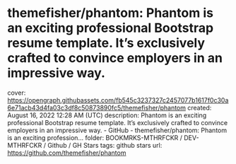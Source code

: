 # themefisher/phantom: Phantom is an exciting professional Bootstrap resume template. It’s exclusively crafted to convince employers in an impressive way.

cover: https://opengraph.githubassets.com/fb545c3237327c2457077b1617f0c30a6e71acb43d4fa03c3df8c50873890fc5/themefisher/phantom
created: August 16, 2022 12:28 AM (UTC)
description: Phantom is an exciting professional Bootstrap resume template. It’s exclusively crafted to convince employers in an impressive way. - GitHub - themefisher/phantom: Phantom is an exciting profession...
folder: BOOKMRKS-MTHRFCKR / DEV-MTHRFCKR / Github / GH Stars
tags: github stars
url: https://github.com/themefisher/phantom